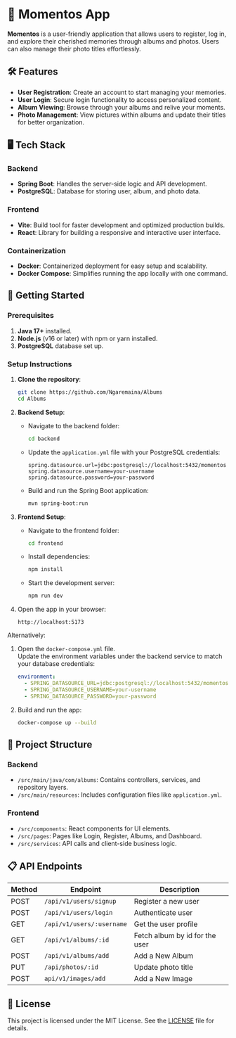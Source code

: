 # 📸 Momentos App

**Momentos** is a user-friendly application that allows users to register, log in, and explore their cherished memories through albums and photos. Users can also manage their photo titles effortlessly.

## 🛠 Features

- **User Registration**: Create an account to start managing your memories.
- **User Login**: Secure login functionality to access personalized content.
- **Album Viewing**: Browse through your albums and relive your moments.
- **Photo Management**: View pictures within albums and update their titles for better organization.

## 🖥️ Tech Stack

### Backend
- **Spring Boot**: Handles the server-side logic and API development.
- **PostgreSQL**: Database for storing user, album, and photo data.

### Frontend
- **Vite**: Build tool for faster development and optimized production builds.
- **React**: Library for building a responsive and interactive user interface.

### Containerization
- **Docker**: Containerized deployment for easy setup and scalability.
- **Docker Compose**: Simplifies running the app locally with one command.

## 🚀 Getting Started

### Prerequisites
1. **Java 17+** installed.
2. **Node.js** (v16 or later) with npm or yarn installed.
3. **PostgreSQL** database set up.

### Setup Instructions

1. **Clone the repository**:
   ```bash
   git clone https://github.com/Ngaremaina/Albums
   cd Albums
   ```

2. **Backend Setup**:
   - Navigate to the backend folder:
     ```bash
     cd backend
     ```
   - Update the `application.yml` file with your PostgreSQL credentials:
     ```properties
     spring.datasource.url=jdbc:postgresql://localhost:5432/momentos
     spring.datasource.username=your-username
     spring.datasource.password=your-password
     ```
   - Build and run the Spring Boot application:
     ```bash
     mvn spring-boot:run
     ```

3. **Frontend Setup**:
   - Navigate to the frontend folder:
     ```bash
     cd frontend
     ```
   - Install dependencies:
     ```bash
     npm install
     ```
   - Start the development server:
     ```bash
     npm run dev
     ```

4. Open the app in your browser:
   ```
   http://localhost:5173
   ```

Alternatively:  
1. Open the `docker-compose.yml` file.  
   Update the environment variables under the backend service to match your database credentials:  

   ```yaml
   environment:
     - SPRING_DATASOURCE_URL=jdbc:postgresql://localhost:5432/momentos
     - SPRING_DATASOURCE_USERNAME=your-username
     - SPRING_DATASOURCE_PASSWORD=your-password
   ```

2. Build and run the app:  
   ```bash
   docker-compose up --build
   ```  

## 📂 Project Structure

### Backend
- `/src/main/java/com/albums`: Contains controllers, services, and repository layers.
- `/src/main/resources`: Includes configuration files like `application.yml`.

### Frontend
- `/src/components`: React components for UI elements.
- `/src/pages`: Pages like Login, Register, Albums, and Dashboard.
- `/src/services`: API calls and client-side business logic.

## 📋 API Endpoints

| Method | Endpoint                  | Description                     |
|--------|---------------------------|---------------------------------|
| POST   | `/api/v1/users/signup`    | Register a new user             |
| POST   | `/api/v1/users/login`     | Authenticate user               |
| GET    | `/api/v1/users/:username` | Get the user profile            |
| GET    | `/api/v1/albums/:id`      | Fetch album by id for the user  |
| POST   | `/api/v1/albums/add`      | Add a New Album                 |
| PUT    | `/api/photos/:id`         | Update photo title              |
| POST   | `api/v1/images/add`       | Add a New Image                 |

## 📜 License

This project is licensed under the MIT License. See the [LICENSE](LICENSE) file for details.